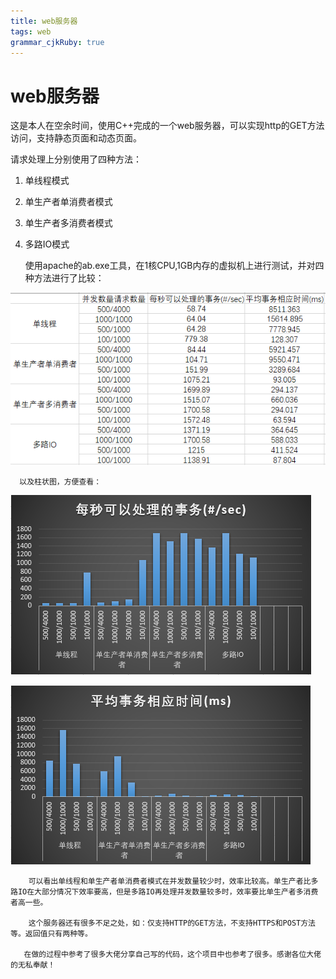 ```yaml
---
title: web服务器
tags: web
grammar_cjkRuby: true
---
```



# web服务器

这是本人在空余时间，使用C++完成的一个web服务器，可以实现http的GET方法访问，支持静态页面和动态页面。

请求处理上分别使用了四种方法：

 1. 单线程模式
 2. 单生产者单消费者模式
 3. 单生产者多消费者模式
 4. 多路IO模式
 
       使用apache的ab.exe工具，在1核CPU,1GB内存的虚拟机上进行测试，并对四种方法进行了比较：
	   
![四种方法的效率比较](https://github.com/771884434/Web-Server/blob/master/pic/1.png)
 
      以及柱状图，方便查看：

![四种方法每秒可以处理的事务](https://github.com/771884434/Web-Server/blob/master/pic/2.png)

![四种方法平均事务相应时间](https://github.com/771884434/Web-Server/blob/master/pic/3.png)


		可以看出单线程和单生产者单消费者模式在并发数量较少时，效率比较高。单生产者比多路IO在大部分情况下效率要高，但是多路IO再处理并发数量较多时，效率要比单生产者多消费者高一些。
		
		这个服务器还有很多不足之处，如：仅支持HTTP的GET方法，不支持HTTPS和POST方法等。返回值只有两种等。
		
       在做的过程中参考了很多大佬分享自己写的代码，这个项目中也参考了很多。感谢各位大佬的无私奉献！


 



 

 


